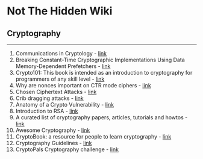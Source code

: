 # Not The Hidden Wiki

## Cryptography
-----

1. Communications in Cryptology - [link](https://cic.iacr.org/i/1/1)
2. Breaking Constant-Time Cryptographic Implementations Using Data Memory-Dependent Prefetchers - [link](https://gofetch.fail/)
3. Crypto101: This book is intended as an introduction to cryptography for programmers of any skill level - [link](https://raw.githubusercontent.com/crypto101/crypto101.github.io/master/Crypto101.pdf)
4. Why are nonces important on CTR mode ciphers - [link](https://medium.com/code-fighters/why-are-nonces-important-on-ctr-mode-ciphers-6aba7503bd3c)
5. Chosen Ciphertext Attacks - [link](https://web.engr.oregonstate.edu/~rosulekm/crypto/chap9.pdf)
6. Crib dragging attacks - [link](https://medium.com/@fhbro/crib-dragging-plain-text-attack-5a61a0bcd80d)
7. Anatomy of a Crypto Vulnerability - [link](https://alexgaynor.net/2016/mar/14/anatomy-of-a-crypto-vulnerability/)
8. Introduction to RSA - [link](https://medium.com/@c0D3M/introduction-to-rsa-e8cb39af508e)
9. A curated list of cryptography papers, articles, tutorials and howtos - [link](https://github.com/pFarb/awesome-crypto-papers)
10. Awesome Cryptography - [link](https://github.com/sobolevn/awesome-cryptography)
11. CryptoBook: a resource for people to learn cryptography - [link](https://cryptohack.gitbook.io/cryptobook)
12. Cryptography Guidelines - [link](https://github.com/samuel-lucas6/Cryptography-Guidelines)
13. CryptoPals Cryptography challenge - [link](https://cryptopals.com/)
